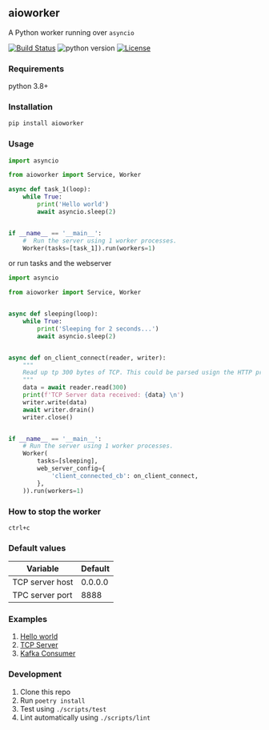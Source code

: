 ## aioworker

A Python worker running over `asyncio`

[![Build Status](https://travis-ci.org/python-streaming/aioworker.svg?branch=master)](https://travis-ci.org/python-streaming/aioworker)
![python version](https://img.shields.io/badge/python-3.8%2B-yellowgreen)
[![License](https://img.shields.io/github/license/python-streaming/aioworker.svg)](https://github.com/python-streaming/aioworker/blob/master/LICENSE)

### Requirements

python 3.8+

### Installation

```bash
pip install aioworker
```

### Usage

```python
import asyncio

from aioworker import Service, Worker

async def task_1(loop):
    while True:
        print('Hello world')
        await asyncio.sleep(2)


if __name__ == '__main__':
    #  Run the server using 1 worker processes.
    Worker(tasks=[task_1]).run(workers=1)
```

or run tasks and the webserver

```python
import asyncio

from aioworker import Service, Worker


async def sleeping(loop):
    while True:
        print('Sleeping for 2 seconds...')
        await asyncio.sleep(2)


async def on_client_connect(reader, writer):
    """
    Read up tp 300 bytes of TCP. This could be parsed usign the HTTP protocol for example
    """
    data = await reader.read(300)
    print(f'TCP Server data received: {data} \n')
    writer.write(data)
    await writer.drain()
    writer.close()


if __name__ == '__main__':
    # Run the server using 1 worker processes.
    Worker(
        tasks=[sleeping],
        web_server_config={
            'client_connected_cb': on_client_connect,
        },
    )).run(workers=1)
```

### How to stop the worker

`ctrl+c`

### Default values

| Variable | Default |
|----------|---------|
| TCP server host| 0.0.0.0|
| TPC server port | 8888 |


### Examples

1. [Hello world](https://github.com/python-streaming/aioworker/blob/master/examples/hello_world.py)
2. [TCP Server](https://github.com/python-streaming/aioworker/blob/master/examples/worker_tcp_server.py)
3. [Kafka Consumer](https://github.com/python-streaming/aioworker/blob/master/examples/worker_kafka_consumer.py)


### Development

1. Clone this repo
2. Run `poetry install`
3. Test using `./scripts/test`
4. Lint automatically using `./scripts/lint`
